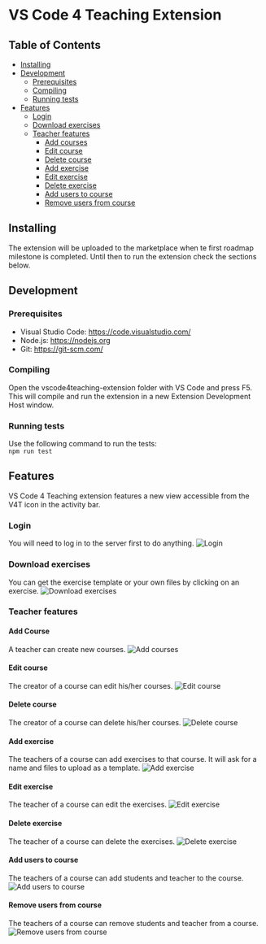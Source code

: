 # VS Code 4 Teaching Extension

## Table of Contents

- [Installing](README.md#installing)
- [Development](README.md#development)
  - [Prerequisites](README.md#prerequisites)
  - [Compiling](README.md#compiling)
  - [Running tests](README.md#running-tests)
- [Features](README.md#features)
  - [Login](README.md#login)
  - [Download exercises](README.md#download-exercises)
  - [Teacher features](README.md#teacher-features)
    - [Add courses](README.md#add-course)
    - [Edit course](README.md#edit-course)
    - [Delete course](README.md#delete-course)
    - [Add exercise](README.md#add-exercise)
    - [Edit exercise](README.md#edit-exercise)
    - [Delete exercise](README.md#delete-exercise)
    - [Add users to course](README.md#add-users-to-course)
    - [Remove users from course](README.md#remove-users-from-course)

## Installing

The extension will be uploaded to the marketplace when te first roadmap milestone is completed. Until then to run the extension check the sections below.

## Development

### Prerequisites

- Visual Studio Code: <https://code.visualstudio.com/>
- Node.js: <https://nodejs.org>
- Git: <https://git-scm.com/>

### Compiling

Open the vscode4teaching-extension folder with VS Code and press F5. This will compile and run the extension in a new Extension Development Host window.

### Running tests

Use the following command to run the tests:  
`npm run test`

## Features

VS Code 4 Teaching extension features a new view accessible from the V4T icon in the activity bar.

### Login

You will need to log in to the server first to do anything.
![Login](doc_images/Login.gif)

### Download exercises

You can get the exercise template or your own files by clicking on an exercise.
![Download exercises](doc_images/DownloadExercise.gif)

### Teacher features

#### Add Course

A teacher can create new courses.
![Add courses](doc_images/AddCourse.gif)

#### Edit course

The creator of a course can edit his/her courses.
![Edit course](doc_images/EditCourse.gif)

#### Delete course

The creator of a course can delete his/her courses.
![Delete course](doc_images/DeleteCourse.gif)

#### Add exercise

The teachers of a course can add exercises to that course. It will ask for a name and files to upload as a template.
![Add exercise](doc_images/AddExercise.gif)

#### Edit exercise

The teacher of a course can edit the exercises.
![Edit exercise](doc_images/EditExercise.gif)

#### Delete exercise

The teacher of a course can delete the exercises.
![Delete exercise](doc_images/DeleteExercise.gif)

#### Add users to course

The teachers of a course can add students and teacher to the course.
![Add users to course](doc_images/AddUsersCourse.gif)

#### Remove users from course

The teachers of a course can remove students and teacher from a course.
![Remove users from course](doc_images/RemoveUsersCourse.gif)
